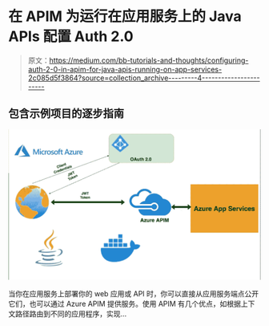 # 在 APIM 为运行在应用服务上的 Java APIs 配置 Auth 2.0

> 原文：<https://medium.com/bb-tutorials-and-thoughts/configuring-auth-2-0-in-apim-for-java-apis-running-on-app-services-2c085d5f3864?source=collection_archive---------4----------------------->

## 包含示例项目的逐步指南

![](img/dae29e699954280d852e1202f19c3b55.png)

当你在应用服务上部署你的 web 应用或 API 时，你可以直接从应用服务端点公开它们，也可以通过 Azure APIM 提供服务。使用 APIM 有几个优点，如根据上下文路径路由到不同的应用程序，实现…